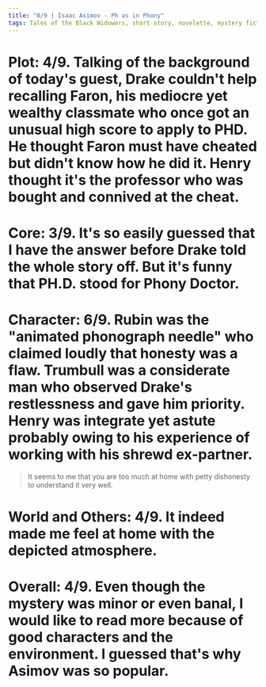 ```yaml
---
title: "0/9 | Isaac Asimov - Ph as in Phony"
tags: Tales of the Black Widowers, short story, novelette, mystery fiction, 1972, Ellery Queen's Mystery
---
```


# Plot: 4/9. Talking of the background of today's guest, Drake couldn't help recalling Faron, his mediocre yet wealthy classmate who once got an unusual high score to apply to PHD. He thought Faron must have cheated but didn't know how he did it. Henry thought it's the professor who was bought and connived at the cheat.



# Core: 3/9. It's so easily guessed that I have the answer before Drake told the whole story off. But it's funny that PH.D. stood for Phony Doctor.


# Character: 6/9. Rubin was the "animated phonograph needle" who claimed loudly that honesty was a flaw. Trumbull was a considerate man who observed Drake's restlessness and gave him priority. Henry was integrate yet astute probably owing to his experience of working with his shrewd ex-partner.
> It seems to me that you are too much at home with petty dishonesty to understand it very well.



# World and Others: 4/9. It indeed made me feel at home with the depicted atmosphere.



# Overall: 4/9. Even though the mystery was minor or even banal, I would like to read more because of good characters and the environment. I guessed that's why Asimov was so popular.
